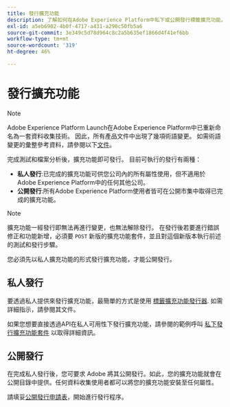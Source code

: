 ```yaml
---
title: 發行擴充功能
description: 了解如何在Adobe Experience Platform中私下或公開發行標籤擴充功能。
exl-id: a5eb6902-4b0f-4717-a431-a290c50fb5a6
source-git-commit: 3e349c5d78d964c8c2a5b635ef1866d4f41ef6bb
workflow-type: tm+mt
source-wordcount: '319'
ht-degree: 46%

---
```


# 發行擴充功能

>[!NOTE]
>
>Adobe Experience Platform Launch在Adobe Experience Platform中已重新命名為一套資料收集技術。 因此，所有產品文件中出現了幾項術語變更。 如需術語變更的彙整參考資料，請參閱以下[文件](../../term-updates.md)。

完成測試和檔案分析後，擴充功能即可發行。 目前可執行的發行有兩種：

- **私人發行**:已完成的擴充功能可供您公司內的所有屬性使用，但不適用於Adobe Experience Platform中的任何其他公司。
- **公開發行**:所有Adobe Experience Platform使用者皆可在公開市集中取得已完成的擴充功能。

>[!NOTE]
>
>擴充功能一經發行即無法再進行變更，也無法解除發行。  在發行後若要進行錯誤修正和功能新增，必須要 `POST` 新版的擴充功能套件，並且對這個新版本執行前述的測試和發行步驟。

您必須先以私人擴充功能的形式發行擴充功能，才能公開發行。

## 私人發行

要透過私人提供來發行擴充功能，最簡單的方式是使用 [標籤擴充功能發行器](https://www.npmjs.com/package/@adobe/reactor-releaser). 如需詳細指示，請參閱其文件。

如果您想要直接透過API在私人可用性下發行擴充功能，請參閱的範例呼叫 [私下發行擴充功能套件](https://developer.adobelaunch.com/api/reference/1.0/extension_packages/release_private/) 以取得詳細資訊。

## 公開發行

在完成私人發行後，您可要求 Adobe 將其公開發行。如此，您的擴充功能就會在公開目錄中提供。任何資料收集使用者都可以將您的擴充功能安裝至任何屬性。

請填妥[公開發行申請表](https://www.feedbackprogram.adobe.com/c/r/DCExtensionReleaseRequest)，開始進行發行程序。
